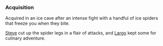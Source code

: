 <!-- TITLE: Icy Spider Legs -->

### Acquisition
Acquired in an ice cave after an intense fight with a handful of ice spiders that freeze you when they bite.

[Steve](/home/steve) cut up the spider legs in a flair of attacks, and [Largo](/home/largo) kept some for culinary adventure.